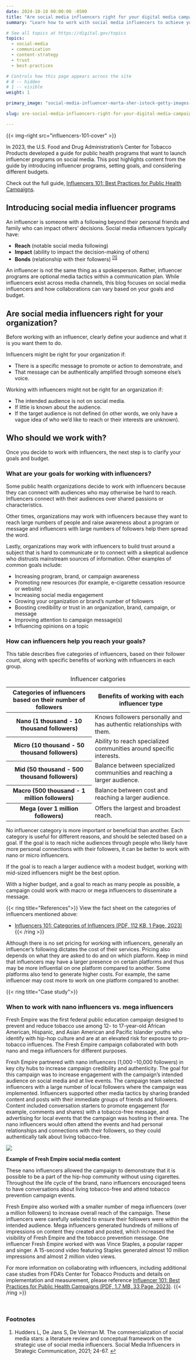 ```yaml
---
date: 2024-10-10 00:00:00 -0500
title: "Are social media influencers right for your digital media campaign?"
summary: "Learn how to work with social media influencers to achieve your goals, while accounting for different budgets."

# See all topics at https://digital.gov/topics
topics:
  - social-media
  - communication
  - content-strategy
  - trust
  - best-practices

# Controls how this page appears across the site
# 0 -- hidden
# 1 -- visible
weight: 1

primary_image: "social-media-influencer-marta-sher-istock-getty-images-1214053578"

slug: are-social-media-influencers-right-for-your-digital-media-campaign

---
```


{{< img-right src="influencers-101-cover" >}}

In 2023, the U.S. Food and Drug Administration’s Center for Tobacco Products developed a guide for public health programs that want to launch influencer programs on social media. This post highlights content from the guide by introducing influencer programs, setting goals, and considering different budgets.

Check out the full guide, [Influencers 101: Best Practices for Public Health Campaigns](https://digitalmedia.hhs.gov/tobacco/print_materials/CTP-237?locale=en).

## Introducing social media influencer programs

An influencer is someone with a following beyond their personal friends and family who can impact others’ decisions. Social media influencers typically have:

* **Reach** (notable social media following)
* **Impact** (ability to impact the decision-making of others)
* **Bonds** (relationship with their followers) <sup><a aria-describedby="footnote-label" href="#fn1" id="footnotes-ref1">[1]</a></sup>

An influencer is not the same thing as a spokesperson. Rather, influencer programs are optional media tactics within a communication plan. While influencers exist across media channels, this blog focuses on social media influencers and how collaborations can vary based on your goals and budget.

## Are social media influencers right for your organization?

Before working with an influencer, clearly define your audience and what it is you want them to do.  

Influencers might be right for your organization if: 

* There is a specific message to promote or action to demonstrate, and
* That message can be authentically amplified through someone else’s voice.

Working with influencers might not be right for an organization if: 

* The intended audience is not on social media.
* If little is known about the audience. 
* If the target audience is not defined (in other words, we only have a vague idea of who we’d like to reach or their interests are unknown).

## Who should we work with?

Once you decide to work with influencers, the next step is to clarify your goals and budget. 

### What are your goals for working with influencers?

Some public health organizations decide to work with influencers because they can connect with audiences who may otherwise be hard to reach. Influencers connect with their audiences over shared passions or characteristics. 

Other times, organizations may work with influencers because they want to reach large numbers of people and raise awareness about a program or message and influencers with large numbers of followers help them spread the word. 

Lastly, organizations may work with influencers to build trust around a subject that is hard to communicate or to connect with a skeptical audience who distrusts mainstream sources of information. Other examples of common goals include:

* Increasing program, brand, or campaign awareness
* Promoting new resources (for example, e-cigarette cessation resource or website)
* Increasing social media engagement
* Growing your organization or brand’s number of followers
* Boosting credibility or trust in an organization, brand, campaign, or message
* Improving attention to campaign message(s)
* Influencing opinions on a topic

### How can influencers help you reach your goals?

This table describes five categories of influencers, based on their follower count, along with specific benefits of working with influencers in each group.

<table class="usa-table">
<caption>Influencer catgories</caption>
<thead>
<tr>
<th scope="col">Categories of influencers based on their number of followers</th>
<th scope="col">Benefits of working with each influencer type</th>
</tr>
</thead>
<tbody>
<tr>
<th scope="row"><strong>Nano</strong> (1 thousand - 10 thousand followers)</th>
<td>Knows followers personally and has authentic relationships with them.</td>
</tr>
<tr>
<th scope="row"><strong>Micro</strong> (10 thousand - 50 thousand followers)</th>
<td>Ability to reach specialized communities around specific interests.</td>
</tr>
<tr>
<th scope="row"><strong>Mid</strong> (50 thousand - 500 thousand followers)</th>
<td>Balance between specialized communities and reaching a larger audience.</td>
</tr>
<tr>
<th scope="row"><strong>Macro</strong> (500 thousand - 1 million followers)</th>
<td>Balance between cost and reaching a larger audience. </td>
</tr>
<tr>
<th scope="row"><strong>Mega</strong> (over 1 million followers)</th>
<td>Offers the largest and broadest reach.</td>
</tr>
</tbody>
</table>

No influencer category is more important or beneficial than another. Each category is useful for different reasons, and should be selected based on a goal. If the goal is to reach niche audiences through people who likely have more personal connections with their followers, it can be better to work with nano or micro influencers. 

If the goal is to reach a larger audience with a modest budget, working with mid-sized influencers might be the best option. 

With a higher budget, and a goal to reach as many people as possible, a campaign could work with macro or mega influencers to disseminate a message.

{{< ring title="References">}}
View the fact sheet on the categories of influencers mentioned above:

- [Influencers 101: Categories of Influencers (PDF, 112 KB, 1 Page, 2023)](https://digitalmedia.hhs.gov/tobacco/print_materials/CTP-255?locale=en)
{{< /ring >}}

Although there is no set pricing for working with influencers, generally an influencer’s following dictates the cost of their services. Pricing also depends on what they are asked to do and on which platform. Keep in mind that influencers may have a larger presence on certain platforms and thus may be more influential on one platform compared to another. Some platforms also tend to generate higher costs. For example, the same influencer may cost more to work on one platform compared to another.

{{< ring title="Case study">}}
### When to work with nano influencers vs. mega influencers

Fresh Empire was the first federal public education campaign designed to prevent and reduce tobacco use among 12- to 17-year-old African American, Hispanic, and Asian American and Pacific Islander youths who identify with hip-hop culture and are at an elevated risk for exposure to pro-tobacco influences. The Fresh Empire campaign collaborated with both nano and mega influencers for different purposes.

Fresh Empire partnered with nano influencers (1,000 –10,000 followers) in key city hubs to increase campaign credibility and authenticity. The goal for this campaign was to increase engagement with the campaign’s intended audience on social media and at live events. The campaign team selected influencers with a large number of local followers where the campaign was implemented. Influencers supported other media tactics by sharing branded content and posts with their immediate groups of friends and followers. Content included conversation starters to promote engagement (for example, comments and shares) with a tobacco-free message, and advertising for local events that the campaign was hosting in their area. The nano influencers would often attend the events and had personal relationships and connections with their followers, so they could authentically talk about living tobacco-free.

<img src="https://s3.amazonaws.com/digitalgov/fda-hhs-influencers-101-tobacco-free-fresh.png" style="text-align: center;">

**Example of Fresh Empire social media content**

These nano influencers allowed the campaign to demonstrate that it is possible to be a part of the hip-hop community without using cigarettes. Throughout the life cycle of the brand, nano influencers encouraged teens to have conversations about living tobacco-free and attend tobacco prevention campaign events.

Fresh Empire also worked with a smaller number of mega influencers (over a million followers) to increase overall reach of the campaign. These influencers were carefully selected to ensure their followers were within the intended audience. Mega influencers generated hundreds of millions of impressions on content they created and posted, which increased the visibility of Fresh Empire and the tobacco prevention message. One influencer Fresh Empire worked with was Vince Staples, a popular rapper and singer. A 15-second video featuring Staples generated almost 10 million impressions and almost 2 million video views.

For more information on collaborating with influencers, including additional case studies from FDA’s Center for Tobacco Products and details on implementation and measurement, please reference [Influencer 101: Best Practices for Public Health Campaigns (PDF, 1.7 MB, 33 Page, 2023)](https://digitalmedia.hhs.gov/tobacco/print_materials/CTP-237?locale=en).
{{< /ring >}}

<br>

<div class="dg-footnote">
<h3 class="dg-footnote__heading" id="footnote-label">Footnotes</h3>
<ol class="dg-footnote__list">
<li class="dg-footnote__list-item" id="fn1">Hudders L, De Jans S, De Veirman M. The commercialization of social media stars: a literature review and conceptual framework on the strategic use of social media influencers. Social Media Influencers in Strategic Communication, 2021; 24-67. <a href="#footnotes-ref1" aria-label="Back to content">↩</a></li>
</ol>
</div>

